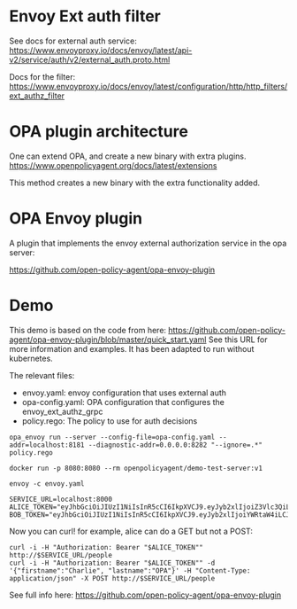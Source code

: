# Envoy Ext auth filter
See docs for external auth service:
https://www.envoyproxy.io/docs/envoy/latest/api-v2/service/auth/v2/external_auth.proto.html

Docs for the filter:
https://www.envoyproxy.io/docs/envoy/latest/configuration/http/http_filters/ext_authz_filter

# OPA plugin architecture
One can extend OPA, and create a new binary with extra plugins.
https://www.openpolicyagent.org/docs/latest/extensions

This method creates a new binary with the extra functionality added.

# OPA Envoy plugin
A plugin that implements the envoy external authorization service in the opa server:

https://github.com/open-policy-agent/opa-envoy-plugin

# Demo
This demo is based on the code from here:
https://github.com/open-policy-agent/opa-envoy-plugin/blob/master/quick_start.yaml
See this URL for more information and examples. It has been adapted to run without kubernetes.

The relevant files:
- envoy.yaml: envoy configuration that uses external auth
- opa-config.yaml: OPA configuration that configures the envoy_ext_authz_grpc
- policy.rego: The policy to use for auth decisions

```
opa_envoy run --server --config-file=opa-config.yaml --addr=localhost:8181 --diagnostic-addr=0.0.0.0:8282 "--ignore=.*" policy.rego
```

```
docker run -p 8080:8080 --rm openpolicyagent/demo-test-server:v1
```

```
envoy -c envoy.yaml
```

```
SERVICE_URL=localhost:8000
ALICE_TOKEN="eyJhbGciOiJIUzI1NiIsInR5cCI6IkpXVCJ9.eyJyb2xlIjoiZ3Vlc3QiLCJzdWIiOiJZV3hwWTJVPSIsIm5iZiI6MTUxNDg1MTEzOSwiZXhwIjoxNjQxMDgxNTM5fQ.K5DnnbbIOspRbpCr2IKXE9cPVatGOCBrBQobQmBmaeU"
BOB_TOKEN="eyJhbGciOiJIUzI1NiIsInR5cCI6IkpXVCJ9.eyJyb2xlIjoiYWRtaW4iLCJzdWIiOiJZbTlpIiwibmJmIjoxNTE0ODUxMTM5LCJleHAiOjE2NDEwODE1Mzl9.WCxNAveAVAdRCmkpIObOTaSd0AJRECY2Ch2Qdic3kU8"
```

Now you can curl!
for example, alice can do a GET but not a POST:
```
curl -i -H "Authorization: Bearer "$ALICE_TOKEN"" http://$SERVICE_URL/people
curl -i -H "Authorization: Bearer "$ALICE_TOKEN"" -d '{"firstname":"Charlie", "lastname":"OPA"}' -H "Content-Type: application/json" -X POST http://$SERVICE_URL/people
```

See full info here:
https://github.com/open-policy-agent/opa-envoy-plugin